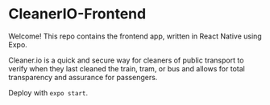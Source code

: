 # CleanerIO-Frontend

Welcome! This repo contains the frontend app, written in React Native using Expo.

Cleaner.io is a quick and secure way for cleaners of public transport to verify when they last cleaned the train, tram, or bus and allows for total transparency and assurance for passengers.

Deploy with `expo start`.
